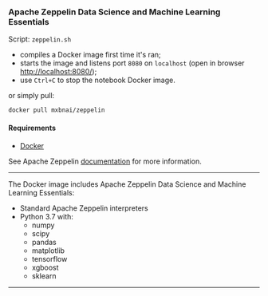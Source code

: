 ### Apache Zeppelin Data Science and Machine Learning Essentials  

Script: `zeppelin.sh`  
* compiles a Docker image first time it's ran;  
* starts the image and listens port `8080` on `localhost` (open in browser [http://localhost:8080/](http://localhost:8080/));  
* use `Ctrl+C` to stop the notebook Docker image.  

or simply pull:  
```console
docker pull mxbnai/zeppelin
```

#### Requirements
- [Docker](https://download.docker.com/)

See Apache Zeppelin [documentation](https://zeppelin.apache.org/docs/0.8.2/) for more information.  

___


The Docker image includes Apache Zeppelin Data Science and Machine Learning Essentials:  
* Standard Apache Zeppelin interpreters
* Python 3.7 with:
    * numpy  
    * scipy  
    * pandas  
    * matplotlib  
    * tensorflow  
    * xgboost  
    * sklearn  

___
